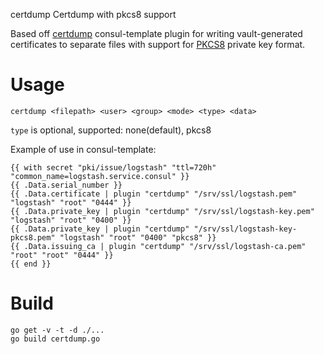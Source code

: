 certdump
Certdump with pkcs8 support

Based off [certdump](https://gist.github.com/tam7t/1b45125ae4de13b3fc6fd0455954c08e) consul-template plugin for writing vault-generated certificates to separate files with support for [PKCS8](https://en.wikipedia.org/wiki/PKCS_8) private key format.

# Usage
```
certdump <filepath> <user> <group> <mode> <type> <data>
```

`type` is optional, supported: none(default), pkcs8

Example of use in consul-template:
```
{{ with secret "pki/issue/logstash" "ttl=720h" "common_name=logstash.service.consul" }}
{{ .Data.serial_number }}
{{ .Data.certificate | plugin "certdump" "/srv/ssl/logstash.pem" "logstash" "root" "0444" }}
{{ .Data.private_key | plugin "certdump" "/srv/ssl/logstash-key.pem" "logstash" "root" "0400" }}
{{ .Data.private_key | plugin "certdump" "/srv/ssl/logstash-key-pkcs8.pem" "logstash" "root" "0400" "pkcs8" }}
{{ .Data.issuing_ca | plugin "certdump" "/srv/ssl/logstash-ca.pem" "root" "root" "0444" }}
{{ end }}
```

# Build
```
go get -v -t -d ./...
go build certdump.go
```
